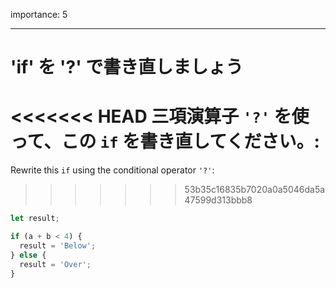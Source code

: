 importance: 5

---

# 'if' を '?' で書き直しましょう

<<<<<<< HEAD
三項演算子 `'?'` を使って、この `if` を書き直してください。:
=======
Rewrite this `if` using the conditional operator `'?'`:
>>>>>>> 53b35c16835b7020a0a5046da5a47599d313bbb8

```js
let result;

if (a + b < 4) {
  result = 'Below';
} else {
  result = 'Over';
}
```
